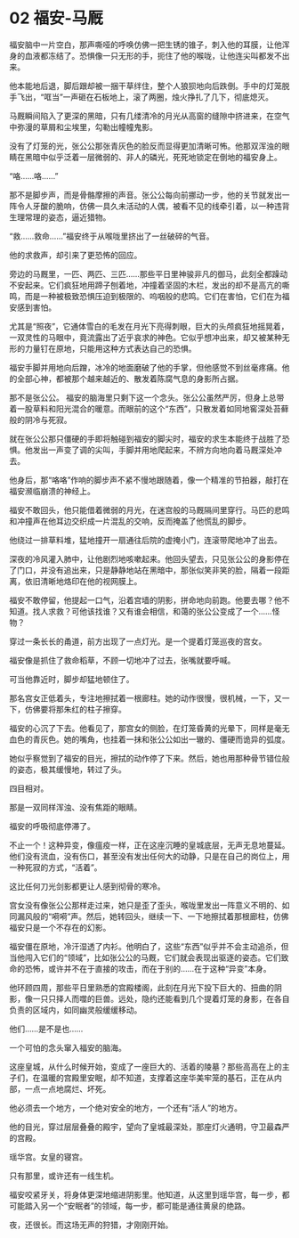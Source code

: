 # 02 福安-马厩

福安脑中一片空白，那声嘶哑的呼唤仿佛一把生锈的锥子，刺入他的耳膜，让他浑身的血液都冻结了。恐惧像一只无形的手，扼住了他的喉咙，让他连尖叫都发不出来。

他本能地后退，脚后跟却被一捆干草绊住，整个人狼狈地向后跌倒。手中的灯笼脱手飞出，“哐当”一声砸在石板地上，滚了两圈，烛火挣扎了几下，彻底熄灭。

马厩瞬间陷入了更深的黑暗，只有几缕清冷的月光从高窗的缝隙中挤进来，在空气中弥漫的草屑和尘埃里，勾勒出幢幢鬼影。

没有了灯笼的光，张公公那张青灰色的脸反而显得更加清晰可怖。他那双浑浊的眼睛在黑暗中似乎泛着一层微弱的、非人的磷光，死死地锁定在倒地的福安身上。

“咯……咯……”

那不是脚步声，而是骨骼摩擦的声音。张公公每向前挪动一步，他的关节就发出一阵令人牙酸的脆响，仿佛一具久未活动的人偶，被看不见的线牵引着，以一种违背生理常理的姿态，逼近猎物。

“救……救命……”福安终于从喉咙里挤出了一丝破碎的气音。

他的求救声，却引来了更恐怖的回应。

旁边的马厩里，一匹、两匹、三匹……那些平日里神骏非凡的御马，此刻全都躁动不安起来。它们疯狂地用蹄子刨着地，冲撞着坚固的木栏，发出的却不是高亢的嘶鸣，而是一种被极致恐惧压迫到极限的、呜咽般的悲鸣。它们在害怕，它们在为福安感到害怕。

尤其是“照夜”，它通体雪白的毛发在月光下亮得刺眼，巨大的头颅疯狂地摇晃着，一双灵性的马眼中，竟流露出了近乎哀求的神色。它似乎想冲出来，却又被某种无形的力量钉在原地，只能用这种方式表达自己的恐惧。

福安手脚并用地向后蹭，冰冷的地面磨破了他的手掌，但他感觉不到丝毫疼痛。他的全部心神，都被那个越来越近的、散发着陈腐气息的身影所占据。

那不是张公公。
福安的脑海里只剩下这一个念头。张公公虽然严厉，但身上总带着一股草料和阳光混合的暖意。而眼前的这个“东西”，只散发着如同地窖深处苔藓般的阴冷与死寂。

就在张公公那只僵硬的手即将触碰到福安的脚尖时，福安的求生本能终于战胜了恐惧。他发出一声变了调的尖叫，手脚并用地爬起来，不辨方向地向着马厩深处冲去。

他身后，那“咯咯”作响的脚步声不紧不慢地跟随着，像一个精准的节拍器，敲打在福安濒临崩溃的神经上。

福安不敢回头，他只能借着微弱的月光，在迷宫般的马厩隔间里穿行。马匹的悲鸣和冲撞声在他耳边交织成一片混乱的交响，反而掩盖了他慌乱的脚步。

他绕过一排草料堆，猛地撞开一扇通往后院的虚掩小门，连滚带爬地冲了出去。

深夜的冷风灌入肺中，让他剧烈地咳嗽起来。他回头望去，只见张公公的身影停在了门口，并没有追出来，只是静静地站在黑暗中，那张似笑非笑的脸，隔着一段距离，依旧清晰地烙印在他的视网膜上。

福安不敢停留，他提起一口气，沿着宫墙的阴影，拼命地向前跑。他要去哪？他不知道。找人求救？可他该找谁？又有谁会相信，和蔼的张公公变成了一个……怪物？

穿过一条长长的甬道，前方出现了一点灯光。是一个提着灯笼巡夜的宫女。

福安像是抓住了救命稻草，不顾一切地冲了过去，张嘴就要呼喊。

可当他靠近时，脚步却猛地顿住了。

那名宫女正低着头，专注地擦拭着一根廊柱。她的动作很慢，很机械，一下，又一下，仿佛要将那朱红的柱子擦穿。

福安的心沉了下去。他看见了，那宫女的侧脸，在灯笼昏黄的光晕下，同样是毫无血色的青灰色。她的嘴角，也挂着一抹和张公公如出一辙的、僵硬而诡异的弧度。

她似乎察觉到了福安的目光，擦拭的动作停了下来。然后，她也用那种骨节错位般的姿态，极其缓慢地，转过了头。

四目相对。

那是一双同样浑浊、没有焦距的眼睛。

福安的呼吸彻底停滞了。

不止一个！这种异变，像瘟疫一样，正在这座沉睡的皇城底层，无声无息地蔓延。他们没有流血，没有伤口，甚至没有发出任何大的动静，只是在自己的岗位上，用一种死寂的方式，“活着”。

这比任何刀光剑影都更让人感到彻骨的寒冷。

宫女没有像张公公那样走过来，她只是歪了歪头，喉咙里发出一阵意义不明的、如同漏风般的“嗬嗬”声。然后，她转回头，继续一下、一下地擦拭着那根廊柱，仿佛福安只是一个不存在的幻影。

福安僵在原地，冷汗湿透了内衫。他明白了，这些“东西”似乎并不会主动追杀，但当他闯入它们的“领域”，比如张公公的马厩，它们就会表现出驱逐的姿态。它们致命的恐怖，或许并不在于直接的攻击，而在于别的……在于这种“异变”本身。

他环顾四周，那些平日里熟悉的宫殿楼阁，此刻在月光下投下巨大的、扭曲的阴影，像一只只择人而噬的巨兽。远处，隐约还能看到几个提着灯笼的身影，在各自负责的区域内，如同幽灵般缓缓移动。

他们……是不是也……

一个可怕的念头窜入福安的脑海。

这座皇城，从什么时候开始，变成了一座巨大的、活着的陵墓？那些高高在上的主子们，在温暖的宫殿里安眠，却不知道，支撑着这座华美牢笼的基石，正在从内部，一点一点地腐烂、坏死。

他必须去一个地方，一个绝对安全的地方，一个还有“活人”的地方。

他的目光，穿过层层叠叠的殿宇，望向了皇城最深处，那座灯火通明，守卫最森严的宫殿。

瑶华宫。女皇的寝宫。

只有那里，或许还有一线生机。

福安咬紧牙关，将身体更深地缩进阴影里。他知道，从这里到瑶华宫，每一步，都可能踏入另一个“安眠者”的领域，每一步，都可能是通往黄泉的绝路。

夜，还很长。而这场无声的狩猎，才刚刚开始。